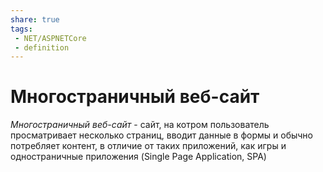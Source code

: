 ```yaml
---
share: true
tags:
 - NET/ASPNETCore
 - definition
---
```

# Многостраничный веб-сайт
*Многостраничный веб-сайт* - сайт, на котром пользователь просматривает несколько страниц, вводит данные в формы и обычно потребляет контент, в отличие от таких приложений, как игры и одностраничные приложения (Single Page Application, SPA)